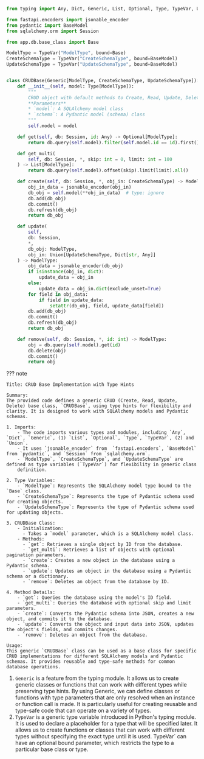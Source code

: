 ``` py
from typing import Any, Dict, Generic, List, Optional, Type, TypeVar, Union

from fastapi.encoders import jsonable_encoder
from pydantic import BaseModel
from sqlalchemy.orm import Session

from app.db.base_class import Base

ModelType = TypeVar("ModelType", bound=Base)
CreateSchemaType = TypeVar("CreateSchemaType", bound=BaseModel)
UpdateSchemaType = TypeVar("UpdateSchemaType", bound=BaseModel)


class CRUDBase(Generic[ModelType, CreateSchemaType, UpdateSchemaType]):
    def __init__(self, model: Type[ModelType]):
        """
        CRUD object with default methods to Create, Read, Update, Delete (CRUD).
        **Parameters**
        * `model`: A SQLAlchemy model class
        * `schema`: A Pydantic model (schema) class
        """
        self.model = model

    def get(self, db: Session, id: Any) -> Optional[ModelType]:
        return db.query(self.model).filter(self.model.id == id).first()

    def get_multi(
        self, db: Session, *, skip: int = 0, limit: int = 100
    ) -> List[ModelType]:
        return db.query(self.model).offset(skip).limit(limit).all()

    def create(self, db: Session, *, obj_in: CreateSchemaType) -> ModelType:
        obj_in_data = jsonable_encoder(obj_in)
        db_obj = self.model(**obj_in_data)  # type: ignore
        db.add(db_obj)
        db.commit()
        db.refresh(db_obj)
        return db_obj

    def update(
        self,
        db: Session,
        *,
        db_obj: ModelType,
        obj_in: Union[UpdateSchemaType, Dict[str, Any]]
    ) -> ModelType:
        obj_data = jsonable_encoder(db_obj)
        if isinstance(obj_in, dict):
            update_data = obj_in
        else:
            update_data = obj_in.dict(exclude_unset=True)
        for field in obj_data:
            if field in update_data:
                setattr(db_obj, field, update_data[field])
        db.add(db_obj)
        db.commit()
        db.refresh(db_obj)
        return db_obj

    def remove(self, db: Session, *, id: int) -> ModelType:
        obj = db.query(self.model).get(id)
        db.delete(obj)
        db.commit()
        return obj
```

??? note

    Title: CRUD Base Implementation with Type Hints
    
    Summary:
    The provided code defines a generic CRUD (Create, Read, Update, Delete) base class, `CRUDBase`, using type hints for flexibility and 
    clarity. It is designed to work with SQLAlchemy models and Pydantic schemas.
    
    1. Imports:
        - The code imports various types and modules, including `Any`, `Dict`, `Generic`, (1) `List`, `Optional`, `Type`, `TypeVar`, (2) and `Union`.
        - It uses `jsonable_encoder` from  `fastapi.encoders`, `BaseModel` from `pydantic`, and `Session` from `sqlalchemy.orm`.
        - `ModelType`, `CreateSchemaType`, and `UpdateSchemaType` are defined as type variables (`TypeVar`) for flexibility in generic class 
        definition.
    
    2. Type Variables:
        - `ModelType`: Represents the SQLAlchemy model type bound to the `Base` class.
        - `CreateSchemaType`: Represents the type of Pydantic schema used for creating objects.
        - `UpdateSchemaType`: Represents the type of Pydantic schema used for updating objects.
    
    3. CRUDBase Class:
        - Initialization:
          - Takes a `model` parameter, which is a SQLAlchemy model class.
        - Methods:
          - `get`: Retrieves a single object by ID from the database.
          - `get_multi`: Retrieves a list of objects with optional pagination parameters.
          - `create`: Creates a new object in the database using a Pydantic schema.
          - `update`: Updates an object in the database using a Pydantic schema or a dictionary.
          - `remove`: Deletes an object from the database by ID.
      
    4. Method Details:
        - `get`: Queries the database using the model's ID field.
        - `get_multi`: Queries the database with optional skip and limit parameters.
        - `create`: Converts the Pydantic schema into JSON, creates a new object, and commits it to the database.
        - `update`: Converts the object and input data into JSON, updates the object's fields, and commits changes.
        - `remove`: Deletes an object from the database.
    
    Usage:
    This generic `CRUDBase` class can be used as a base class for specific CRUD implementations for different SQLAlchemy models and Pydantic 
    schemas. It provides reusable and type-safe methods for common database operations.

1.  `Generic` is a feature from the typing module.
    It allows us to create generic classes or functions that can work with different types while preserving type hints.
    By using Generic, we can define classes or functions with type parameters that are only resolved when an instance or function call is made.
    It is particularly useful for creating reusable and type-safe code that can operate on a variety of types.
2.  `TypeVar` is a generic type variable introduced in Python's typing module.
    It is used to declare a placeholder for a type that will be specified later.
    It allows us to create functions or classes that can work with different types without specifying the exact type until it is used.
    TypeVar` can have an optional bound parameter, which restricts the type to a particular base class or type.    
